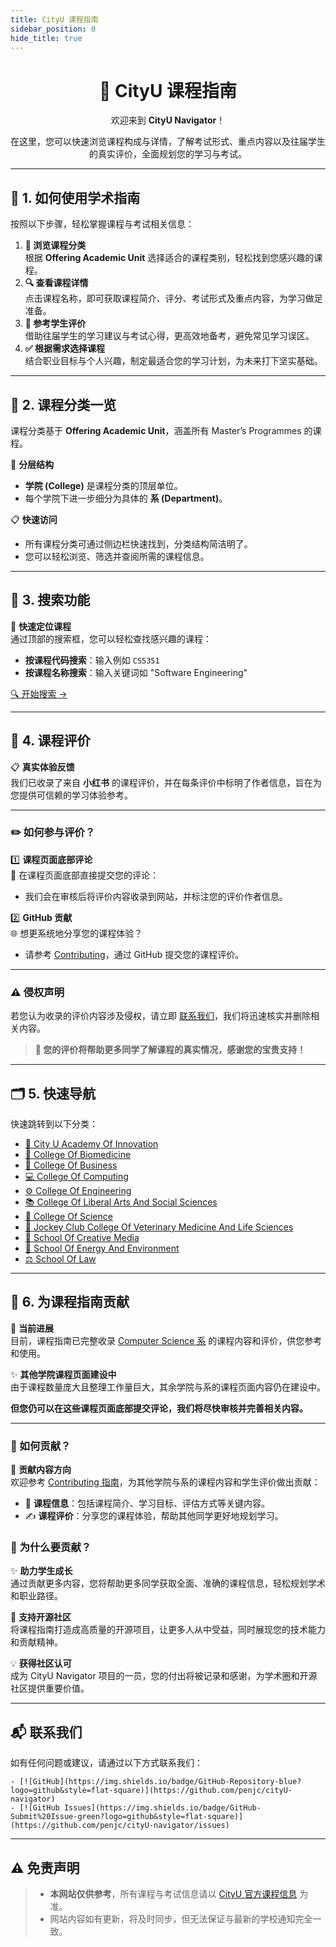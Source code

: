 ```yaml
---
title: CityU 课程指南
sidebar_position: 0
hide_title: true
---
```


<div align="center">
  <h1>📘 <strong>CityU 课程指南</strong></h1>
  <p>欢迎来到 <strong>CityU Navigator</strong>！</p>
  <p>在这里，您可以快速浏览课程构成与详情，了解考试形式、重点内容以及往届学生的真实评价，全面规划您的学习与考试。</p>
</div>

---

## 🚀 **1. 如何使用学术指南**

按照以下步骤，轻松掌握课程与考试相关信息：

1. **📂 浏览课程分类**  
   根据 **Offering Academic Unit** 选择适合的课程类别，轻松找到您感兴趣的课程。
2. **🔍 查看课程详情**  
   点击课程名称，即可获取课程简介、评分、考试形式及重点内容，为学习做足准备。
3. **📝 参考学生评价**  
   借助往届学生的学习建议与考试心得，更高效地备考，避免常见学习误区。
4. **✅ 根据需求选择课程**  
   结合职业目标与个人兴趣，制定最适合您的学习计划，为未来打下坚实基础。

---

## 📑 **2. 课程分类一览**

课程分类基于 **Offering Academic Unit**，涵盖所有 Master’s Programmes 的课程。

📂 **分层结构**
- **学院 (College)** 是课程分类的顶层单位。
- 每个学院下进一步细分为具体的 **系 (Department)**。

📋 **快速访问**
- 所有课程分类可通过侧边栏快速找到，分类结构简洁明了。
- 您可以轻松浏览、筛选并查阅所需的课程信息。
---

## 🔎 **3. 搜索功能**

🎯 **快速定位课程**  
通过顶部的搜索框，您可以轻松查找感兴趣的课程：
- **按课程代码搜索**：输入例如 `CS5351`
- **按课程名称搜索**：输入关键词如 "Software Engineering"
 
[🔍 开始搜索 →](#)

---

## 💬 **4. 课程评价**

📋 **真实体验反馈**  
我们已收录了来自 **小红书** 的课程评价，并在每条评价中标明了作者信息，旨在为您提供可信赖的学习体验参考。

---

### **✏️ 如何参与评价？**

1️⃣ **课程页面底部评论**  
💬 在课程页面底部直接提交您的评论：
- 我们会在审核后将评价内容收录到网站，并标注您的评价作者信息。

2️⃣ **GitHub 贡献**  
🌐 想更系统地分享您的课程体验？
- 请参考 [Contributing](https://github.com/penjc/cityU-navigator/contributing)，通过 GitHub 提交您的课程评价。

---

### **⚠️ 侵权声明**
若您认为收录的评价内容涉及侵权，请立即 [联系我们](https://github.com/penjc/cityU-navigator/issues)，我们将迅速核实并删除相关内容。

> **🌟 您的评价将帮助更多同学了解课程的真实情况，感谢您的宝贵支持！**
---

## 🗂 **5. 快速导航**

快速跳转到以下分类：

- [📘 City U Academy Of Innovation](https://penjc.github.io/cityU-navigator/docs/category/city-u-academy-of-innovation)
- [🔬 College Of Biomedicine](https://penjc.github.io/cityU-navigator/docs/category/college-of-biomedicine)
- [💼 College Of Business](https://penjc.github.io/cityU-navigator/docs/category/college-of-business)
- [💻 College Of Computing](https://penjc.github.io/cityU-navigator/docs/category/college-of-computing)
- [⚙️ College Of Engineering](https://penjc.github.io/cityU-navigator/docs/category/college-of-engineering)
- [📚 College Of Liberal Arts And Social Sciences](https://penjc.github.io/cityU-navigator/docs/category/college-of-liberal-arts-and-social-sciences)
- [🔢 College Of Science](https://penjc.github.io/cityU-navigator/docs/category/college-of-science)
- [🐾 Jockey Club College Of Veterinary Medicine And Life Sciences](https://penjc.github.io/cityU-navigator/docs/category/jockey-club-college-of-veterinary-medicine-and-life-sciences)
- [🎨 School Of Creative Media](https://penjc.github.io/cityU-navigator/docs/category/school-of-creative-media)
- [🌱 School Of Energy And Environment](https://penjc.github.io/cityU-navigator/docs/category/school-of-energy-and-environment)
- [⚖️ School Of Law](https://penjc.github.io/cityU-navigator/docs/category/school-of-law)


---

## 🌟 **6. 为课程指南贡献**

📘 **当前进展**  
目前，课程指南已完整收录 [Computer Science 系](https://penjc.github.io/cityU-navigator/docs/category/department-of-computer-science) 的课程内容和评价，供您参考和使用。

✨ **其他学院课程页面建设中**  
由于课程数量庞大且整理工作量巨大，其余学院与系的课程页面内容仍在建设中。

**但您仍可以在这些课程页面底部提交评论，我们将尽快审核并完善相关内容。**

---

###  **📢 如何贡献？**

📌 **贡献内容方向**  
欢迎参考 [Contributing 指南](https://github.com/penjc/cityU-navigator/contributing)，为其他学院与系的课程内容和学生评价做出贡献：
- 📝 **课程信息**：包括课程简介、学习目标、评估方式等关键内容。
- ✍️ **课程评价**：分享您的课程体验，帮助其他同学更好地规划学习。

### 🎯 **为什么要贡献？**

✨ **助力学生成长**  
通过贡献更多内容，您将帮助更多同学获取全面、准确的课程信息，轻松规划学术和职业路径。

🌟 **支持开源社区**  
将课程指南打造成高质量的开源项目，让更多人从中受益，同时展现您的技术能力和贡献精神。

💡 **获得社区认可**  
成为 CityU Navigator 项目的一员，您的付出将被记录和感谢，为学术圈和开源社区提供重要价值。

---

## 📬 **联系我们**

如有任何问题或建议，请通过以下方式联系我们：

    - [![GitHub](https://img.shields.io/badge/GitHub-Repository-blue?logo=github&style=flat-square)](https://github.com/penjc/cityU-navigator)
    - [![GitHub Issues](https://img.shields.io/badge/GitHub-Submit%20Issue-green?logo=github&style=flat-square)](https://github.com/penjc/cityU-navigator/issues)
---

## ⚠️ **免责声明**

> - **本网站仅供参考**，所有课程与考试信息请以 [CityU 官方课程信息](https://www.cityu.edu.hk) 为准。
> - 网站内容如有更新，将及时同步，但无法保证与最新的学校通知完全一致。